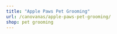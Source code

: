 ```yaml
---
title: "Apple Paws Pet Grooming"
url: /canovanas/apple-paws-pet-grooming/
shop: pet grooming
---
```

